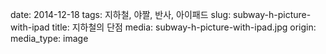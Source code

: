 date: 2014-12-18
tags: 지하철, 야짤, 반사, 아이패드
slug: subway-h-picture-with-ipad
title: 지하철의 단점
media: subway-h-picture-with-ipad.jpg
origin: 
media_type: image
